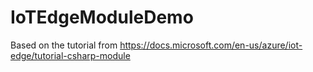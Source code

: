 # IoTEdgeModuleDemo
Based on the tutorial from https://docs.microsoft.com/en-us/azure/iot-edge/tutorial-csharp-module
